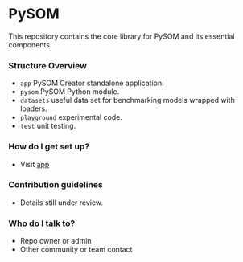 # PySOM #

This repository contains the core library for PySOM and its essential components. 

### Structure Overview ###

* `app` PySOM Creator standalone application.
* `pysom` PySOM Python module.
* `datasets` useful data set for benchmarking models wrapped with loaders.
* `playground` experimental code.
* `test` unit testing.

### How do I get set up? ###

* Visit [app](https://github.com/takatsuka/DeepSOM/tree/master/app)

### Contribution guidelines ###

* Details still under review.

### Who do I talk to? ###

* Repo owner or admin
* Other community or team contact